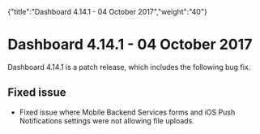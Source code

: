 {"title":"Dashboard 4.14.1 - 04 October 2017","weight":"40"} 

# Dashboard 4.14.1 - 04 October 2017

Dashboard 4.14.1 is a patch release, which includes the following bug fix.

## Fixed issue

*   Fixed issue where Mobile Backend Services forms and iOS Push Notifications settings were not allowing file uploads.